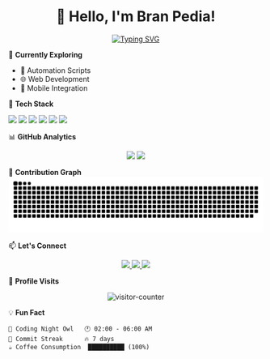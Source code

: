 <h1 align="center">👋 Hello, I'm Bran Pedia!</h1>
<p align="center">
  <a href="https://git.io/typing-svg"><img src="https://readme-typing-svg.demolab.com?font=Fira+Code&weight=500&size=22&duration=4000&pause=1000&color=25D366&center=true&vCenter=true&width=435&lines=Full+Stack+Learner;Open+Source+Enthusiast;Tech+Experimenter;16+y.o.+Developer" alt="Typing SVG" /></a>
</p>

🔭 **Currently Exploring**  
- 🤖 Automation Scripts
- 🌐 Web Development
- 📱 Mobile Integration

🌱 **Tech Stack**  
<p align="left">
  <img src="https://img.shields.io/badge/JavaScript-323330?style=for-the-badge&logo=javascript&logoColor=F7DF1E" />
  <img src="https://img.shields.io/badge/PHP-777BB4?style=for-the-badge&logo=php&logoColor=white" />
  <img src="https://img.shields.io/badge/Ruby-CC342D?style=for-the-badge&logo=ruby&logoColor=white" />
  <img src="https://img.shields.io/badge/HTML5-E34F26?style=for-the-badge&logo=html5&logoColor=white" />
  <img src="https://img.shields.io/badge/CSS3-1572B6?style=for-the-badge&logo=css3&logoColor=white" />
  <img src="https://img.shields.io/badge/SQLite-07405E?style=for-the-badge&logo=sqlite&logoColor=white" />
</p>

📊 **GitHub Analytics**  
<p align="center">
  <img height="180em" src="https://github-readme-stats.vercel.app/api?username=branpedia&show_icons=true&theme=nightowl&include_all_commits=true&count_private=true"/>
  <img height="180em" src="https://github-readme-stats.vercel.app/api/top-langs/?username=branpedia&layout=compact&theme=nightowl"/>
</p>

🐍 **Contribution Graph**  
![Contribution Grid](https://github.com/Platane/snk/raw/output/github-contribution-grid-snake.svg)

📫 **Let's Connect**  
<p align="center">
  <a href="https://www.instagram.com/bran_pedia">
    <img src="https://img.shields.io/badge/Instagram-%23E4405F.svg?style=for-the-badge&logo=Instagram&logoColor=white" />
  </a>
  <a href="https://wa.me/6285795600265">
    <img src="https://img.shields.io/badge/WhatsApp-25D366?style=for-the-badge&logo=whatsapp&logoColor=white" />
  </a>
  <a href="https://github.com/branpedia">
    <img src="https://img.shields.io/badge/GitHub-100000?style=for-the-badge&logo=github&logoColor=white" />
  </a>
</p>

🎯 **Profile Visits**  
<p align="center">
  <img src="https://count.getloli.com/get/@:branpedia?theme=moebooru" alt="visitor-counter">
</p>

💡 **Fun Fact**  
```text
🌙 Coding Night Owl   🕐 02:00 - 06:00 AM
📅 Commit Streak      🔥 7 days
☕ Coffee Consumption  ██████████ (100%)
